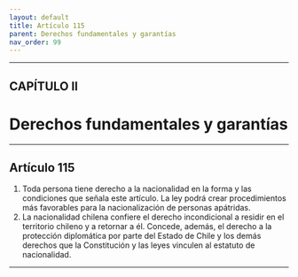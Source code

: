 ```yaml
---
layout: default
title: Artículo 115
parent: Derechos fundamentales y garantías
nav_order: 99
---
```


---

## CAPÍTULO II
# Derechos fundamentales y garantías

---

## Artículo 115

1. Toda persona tiene derecho a la nacionalidad en la forma y las condiciones que señala este artículo. La ley podrá crear procedimientos más favorables para la nacionalización de personas apátridas.
2. La nacionalidad chilena confiere el derecho incondicional a residir en el territorio chileno y a retornar a él. Concede, además, el derecho a la protección diplomática por parte del Estado de Chile y los demás derechos que la Constitución y las leyes vinculen al estatuto de nacionalidad.

---
